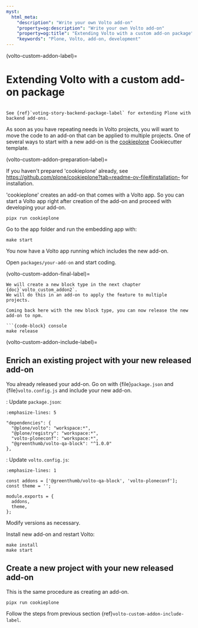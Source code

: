 ```yaml
---
myst:
  html_meta:
    "description": "Write your own Volto add-on"
    "property=og:description": "Write your own Volto add-on"
    "property=og:title": "Extending Volto with a custom add-on package"
    "keywords": "Plone, Volto, add-on, development"
---
```


(volto-custom-addon-label)=

# Extending Volto with a custom add-on package

````{card} Frontend chapter

See {ref}`voting-story-backend-package-label` for extending Plone with backend add-ons.
````

As soon as you have repeating needs in Volto projects, you will want to move the code to an add-on that can be applied to multiple projects. One of several ways to start with a new add-on is the [cookieplone](https://github.com/plone/cookieplone) Cookiecutter template.


(volto-custom-addon-preparation-label)=

If you haven't prepared 'cookieplone' already, see https://github.com/plone/cookieplone?tab=readme-ov-file#installation- for installation.


'cookieplone' creates an add-on that comes with a Volto app.
So you can start a Volto app right after creation of the add-on and proceed with developing your add-on.

```shell
pipx run cookieplone
```

Go to the app folder and run the embedding app with:

```shell
make start
```

You now have a Volto app running which includes the new add-on.

Open `packages/your-add-on` and start coding.


(volto-custom-addon-final-label)=

```{note} Step to the next chapter and come back here for a release.
We will create a new block type in the next chapter {doc}`volto_custom_addon2`.
We will do this in an add-on to apply the feature to multiple projects.
```

````{note}
Coming back here with the new block type, you can now release the new add-on to npm. 

```{code-block} console
make release
````

(volto-custom-addon-include-label)=

## Enrich an existing project with your new released add-on

You already released your add-on. Go on with {file}`package.json` and {file}`volto.config.js` and include your new add-on.

: Update `package.json`:
  ```{code-block} json
  :emphasize-lines: 5

  "dependencies": {
    "@plone/volto": "workspace:*",
    "@plone/registry": "workspace:*",
    "volto-ploneconf": "workspace:*",
    "@greenthumb/volto-qa-block": "^1.0.0"
  },
  ```

: Update `volto.config.js`:
  ```{code-block} js
  :emphasize-lines: 1

  const addons = ['@greenthumb/volto-qa-block', 'volto-ploneconf'];
  const theme = '';

  module.exports = {
    addons,
    theme,
  };
  ```

Modify versions as necessary.

Install new add-on and restart Volto:

```shell
make install
make start
```


## Create a new project with your new released add-on

This is the same procedure as creating an add-on.

```shell
pipx run cookieplone
```

Follow the steps from previous section {ref}`volto-custom-addon-include-label`.
